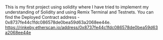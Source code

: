 This is my first project using solidity where I have tried to implement my understanding of Solidity and using Remix Terminal and Testnets. 
You can find the Deployed Contract address - 0x8737fe44c1fdc086578de0bea59d63a2068ee44e.
https://rinkeby.etherscan.io/address/0x8737fe44c1fdc086578de0bea59d63a2068ee44e

